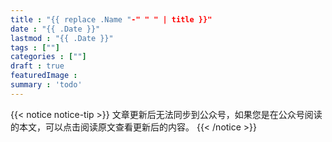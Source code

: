 ```yaml
---
title : "{{ replace .Name "-" " " | title }}" 
date : "{{ .Date }}" 
lastmod : "{{ .Date }}" 
tags : [""] 
categories : [""]
draft : true
featuredImage :
summary : 'todo'
---
```


{{< notice notice-tip >}}
文章更新后无法同步到公众号，如果您是在公众号阅读的本文，可以点击阅读原文查看更新后的内容。
{{< /notice >}}
